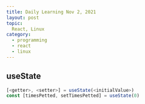 ```yaml
---
title: Daily Learning Nov 2, 2021
layout: post
topic:
  React, Linux
category:
  - programming 
  - react
  - linux
---
```


## useState
~~~js
[<getter>, <setter>] = useState(<initialValue>)
const [timesPetted, setTimesPetted] = useState(0)
~~~
